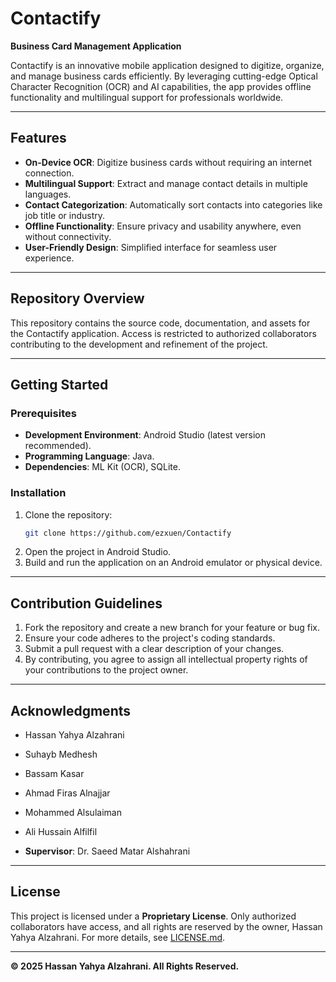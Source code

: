# Contactify

**Business Card Management Application**

Contactify is an innovative mobile application designed to digitize, organize, and manage business cards efficiently. By leveraging cutting-edge Optical Character Recognition (OCR) and AI capabilities, the app provides offline functionality and multilingual support for professionals worldwide.

---

## Features
- **On-Device OCR**: Digitize business cards without requiring an internet connection.
- **Multilingual Support**: Extract and manage contact details in multiple languages.
- **Contact Categorization**: Automatically sort contacts into categories like job title or industry.
- **Offline Functionality**: Ensure privacy and usability anywhere, even without connectivity.
- **User-Friendly Design**: Simplified interface for seamless user experience.

---

## Repository Overview
This repository contains the source code, documentation, and assets for the Contactify application. Access is restricted to authorized collaborators contributing to the development and refinement of the project.

---

## Getting Started

### Prerequisites
- **Development Environment**: Android Studio (latest version recommended).
- **Programming Language**: Java.
- **Dependencies**: ML Kit (OCR), SQLite.

### Installation
1. Clone the repository:
   ```bash
   git clone https://github.com/ezxuen/Contactify
   ```
2. Open the project in Android Studio.
3. Build and run the application on an Android emulator or physical device.

---

## Contribution Guidelines
1. Fork the repository and create a new branch for your feature or bug fix.
2. Ensure your code adheres to the project's coding standards.
3. Submit a pull request with a clear description of your changes.
4. By contributing, you agree to assign all intellectual property rights of your contributions to the project owner.

---
## Acknowledgments
- Hassan Yahya Alzahrani
- Suhayb Medhesh
- Bassam Kasar
- Ahmad Firas Alnajjar
- Mohammed Alsulaiman
- Ali Hussain Alfilfil

- **Supervisor**: Dr. Saeed Matar Alshahrani

---
## License
This project is licensed under a **Proprietary License**. Only authorized collaborators have access, and all rights are reserved by the owner, Hassan Yahya Alzahrani. For more details, see [LICENSE.md](./LICENSE.md).

---
**© 2025 Hassan Yahya Alzahrani. All Rights Reserved.**
